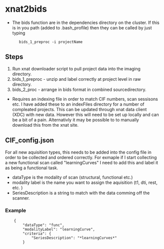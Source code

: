 # xnat2bids

* The bids function are in the dependencies directory on the cluster. If this is in you path (added to .bash_profile) then they can be called by just typing

         bids_1_preproc -i projectName 

## Steps
1. Run xnat downloader script to pull project data into the imaging directory. 
2. bids_1_preproc - unzip and label correctly at project level in raw directory. 
3. bids_2_proc - arrange in bids format in combined sourcedirectory.

* Requires an indexing file in order to match CIF numbers, scan sessisons etc. I have added these to an indexFiles directory for a number of compleated projects. This can be updated through xnat data client (XDC) with new data. However this will need to be set up locally and can be a bit of a pain. Alternativly it may be possible to to manually download this from the xnat site. 

## CIF_config.json
For all new aquisition types, this needs to be added into the config file in order to be collected and ordered correctly. 
For exmaple if I start collecting a new functional scan called "learningCurves" I need to add this and label it as being a functional task. 

- dataType is the modality of scan (structural, functional etc.)  
- modality label is the name you want to assign the aquisition (t1, dti, rest, etc. )
- SeriesDescription is a string to match with the data comming off the scanner. 

### Example

        {
            "dataType": "func",
            "modalityLabel": "learningCurve",
            "criteria": {
                "SeriesDescription": "*learningCurves*"
            }
